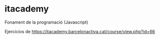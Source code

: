 # itacademy

Fonament de la programació (Javascript)

Ejercicios de https://itacademy.barcelonactiva.cat/course/view.php?id=66
